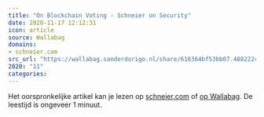 ```yaml
---
title: "On Blockchain Voting - Schneier on Security"
date: 2020-11-17 12:12:31
icon: article
source: Wallabag
domains:
- schneier.com
src_url: "https://wallabag.sanderdorigo.nl/share/616364bf53bb07.48822246"
2020: "11"
categories:
---
```

Het oorspronkelijke artikel kan je lezen op [schneier.com](https://www.schneier.com/blog/archives/2020/11/on-blockchain-voting.html) of [op Wallabag](https://wallabag.sanderdorigo.nl/share/616364bf53bb07.48822246). De leestijd is ongeveer 1 minuut.